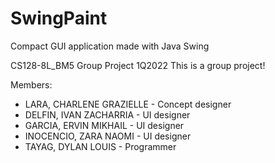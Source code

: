 # SwingPaint
Compact GUI application made with Java Swing

CS128-8L_BM5 Group Project 1Q2022
This is a group project!

Members: 
 * LARA, CHARLENE GRAZIELLE - Concept designer
 * DELFIN, IVAN ZACHARRIA - UI designer
 * GARCIA, ERVIN MIKHAIL - UI designer
 * INOCENCIO, ZARA NAOMI - UI designer
 * TAYAG, DYLAN LOUIS - Programmer
